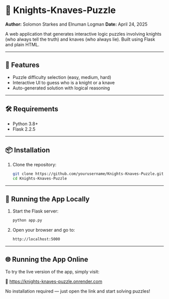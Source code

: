 # 🧩 Knights-Knaves-Puzzle

**Author:** Solomon Starkes and Elnuman Logman
**Date:** April 24, 2025

A web application that generates interactive logic puzzles involving knights (who always tell the truth) and knaves (who always lie). Built using Flask and plain HTML.

---

## 🧠 Features

- Puzzle difficulty selection (easy, medium, hard)
- Interactive UI to guess who is a knight or a knave
- Auto-generated solution with logical reasoning

---

## 🛠️ Requirements

- Python 3.8+
- Flask 2.2.5

---

## 📦 Installation

1. Clone the repository:
   ```bash
   git clone https://github.com/yourusername/Knights-Knaves-Puzzle.git
   cd Knights-Knaves-Puzzle

---

## 🚀 Running the App Locally

1. Start the Flask server:
   ```bash
   python app.py
2. Open your browser and go to:
   ```bash
   http://localhost:5000

---

## 🌐 Running the App Online

To try the live version of the app, simply visit:

🔗 https://knights-knaves-puzzle.onrender.com

No installation required — just open the link and start solving puzzles!

